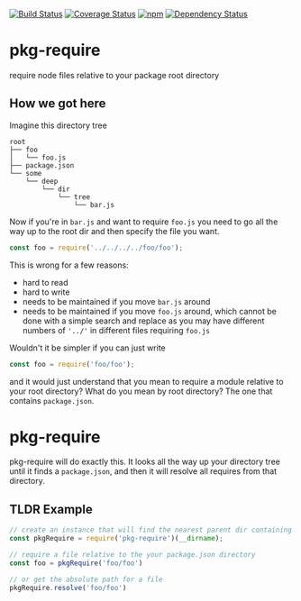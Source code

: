 [![Build Status](https://travis-ci.org/Gaafar/pkg-require.svg?branch=master)](https://travis-ci.org/Gaafar/pkg-require)
[![Coverage Status](https://coveralls.io/repos/github/Gaafar/pkg-require/badge.svg?branch=master)](https://coveralls.io/github/Gaafar/pkg-require?branch=master)
[![npm](https://img.shields.io/npm/v/pkg-require.svg?maxAge=2592000)](https://www.npmjs.com/package/pkg-require)
[![Dependency Status](https://david-dm.org/Gaafar/pkg-require.svg)](https://david-dm.org/Gaafar/pkg-require)

# pkg-require

require node files relative to your package root directory

## How we got here

Imagine this directory tree

```
root
├── foo
│   └── foo.js
├── package.json
└── some
    └── deep
        └── dir
            └── tree
                └── bar.js
```

Now if you're in `bar.js` and want to require `foo.js` you need to go all the way up to the root dir and then specify the file you want.


```javascript
const foo = require('../../../../foo/foo');
```

This is wrong for a few reasons:
* hard to read
* hard to write
* needs to be maintained if you move `bar.js` around
* needs to be maintained if you move `foo.js` around, which cannot be done with a simple search and replace as you may have different numbers of `'../'` in different files requiring `foo.js`

Wouldn't it be simpler if you can just write

```javascript
const foo = require('foo/foo');
```

and it would just understand that you mean to require a module relative to your root directory? What do you mean by root directory? The one that contains `package.json`.

# pkg-require
pkg-require will do exactly this. It looks all the way up your directory tree until it finds a `package.json`, and then it will resolve all requires from that directory.

## TLDR Example

```javascript
// create an instance that will find the nearest parent dir containing package.json from your __dirname
const pkgRequire = require('pkg-require')(__dirname);

// require a file relative to the your package.json directory 
const foo = pkgRequire('foo/foo')

// or get the absolute path for a file
pkgRequire.resolve('foo/foo')
```

